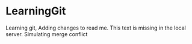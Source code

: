 # LearningGit
Learning git,
Adding changes to read me.
This text is missing in the local server.
Simulating merge conflict

